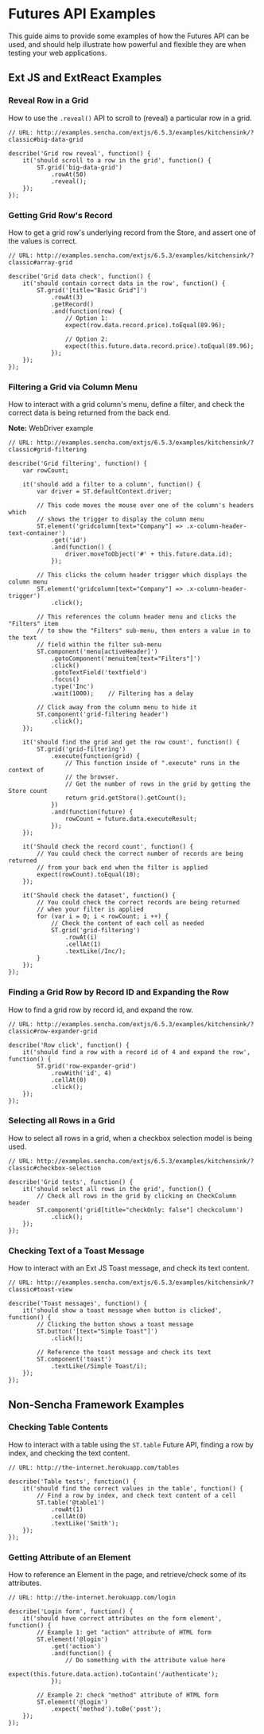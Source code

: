 # Futures API Examples

This guide aims to provide some examples of how the Futures API can be used, and should help illustrate
how powerful and flexible they are when testing your web applications.

## Ext JS and ExtReact Examples

### Reveal Row in a Grid

How to use the `.reveal()` API to scroll to (reveal) a particular row in a grid.

    // URL: http://examples.sencha.com/extjs/6.5.3/examples/kitchensink/?classic#big-data-grid

    describe('Grid row reveal', function() {
        it('should scroll to a row in the grid', function() {
            ST.grid('big-data-grid')
                .rowAt(50)
                .reveal();
        });
    });

### Getting Grid Row's Record

How to get a grid row's underlying record from the Store, and assert one of the values is correct.

    // URL: http://examples.sencha.com/extjs/6.5.3/examples/kitchensink/?classic#array-grid

    describe('Grid data check', function() {
        it('should contain correct data in the row', function() {
            ST.grid('[title="Basic Grid"]')
                .rowAt(3)
                .getRecord()
                .and(function(row) {
                    // Option 1:
                    expect(row.data.record.price).toEqual(89.96);
                    
                    // Option 2:
                    expect(this.future.data.record.price).toEqual(89.96);
                });
        });
    });

### Filtering a Grid via Column Menu

How to interact with a grid column's menu, define a filter, and check the correct data is being
returned from the back end.

**Note:** WebDriver example

    // URL: http://examples.sencha.com/extjs/6.5.3/examples/kitchensink/?classic#grid-filtering

    describe('Grid filtering', function() {
        var rowCount;
        
        it('should add a filter to a column', function() {
            var driver = ST.defaultContext.driver;
            
            // This code moves the mouse over one of the column's headers which
            // shows the trigger to display the column menu
            ST.element('gridcolumn[text="Company"] => .x-column-header-text-container')
                .get('id')
                .and(function() {
                    driver.moveToObject('#' + this.future.data.id);
                });
            
            // This clicks the column header trigger which displays the column menu
            ST.element('gridcolumn[text="Company"] => .x-column-header-trigger')
                .click();
            
            // This references the column header menu and clicks the "Filters" item
            // to show the "Filters" sub-menu, then enters a value in to the text
            // field within the filter sub-menu
            ST.component('menu[activeHeader]')
                .gotoComponent('menuitem[text="Filters"]')
                .click()
                .gotoTextField('textfield')
                .focus()
                .type('Inc')
                .wait(1000);    // Filtering has a delay
            
            // Click away from the column menu to hide it
            ST.component('grid-filtering header')
                .click(); 
        });
        
        it('should find the grid and get the row count', function() {
            ST.grid('grid-filtering')
                .execute(function(grid) {
                    // This function inside of ".execute" runs in the context of 
                    // the browser.
                    // Get the number of rows in the grid by getting the Store count
                    return grid.getStore().getCount(); 
                })
                .and(function(future) {
                    rowCount = future.data.executeResult;
                });
        });
        
        it('Should check the record count', function() {
            // You could check the correct number of records are being returned
            // from your back end when the filter is applied
            expect(rowCount).toEqual(10);
        });
        
        it('Should check the dataset', function() {
            // You could check the correct records are being returned
            // when your filter is applied
            for (var i = 0; i < rowCount; i ++) {
                // Check the content of each cell as needed
                ST.grid('grid-filtering')
                    .rowAt(i)
                    .cellAt(1)
                    .textLike(/Inc/);
            }
        });
    });

### Finding a Grid Row by Record ID and Expanding the Row

How to find a grid row by record id, and expand the row.

    // URL: http://examples.sencha.com/extjs/6.5.3/examples/kitchensink/?classic#row-expander-grid

    describe('Row click', function() {
        it('should find a row with a record id of 4 and expand the row', function() {
            ST.grid('row-expander-grid')
                .rowWith('id', 4)
                .cellAt(0)
                .click();
        });
    });

### Selecting all Rows in a Grid

How to select all rows in a grid, when a checkbox selection model is being used.

    // URL: http://examples.sencha.com/extjs/6.5.3/examples/kitchensink/?classic#checkbox-selection

    describe('Grid tests', function() {
        it('should select all rows in the grid', function() {
            // Check all rows in the grid by clicking on CheckColumn header
            ST.component('grid[title="checkOnly: false"] checkcolumn')
                .click();
        });
    });

### Checking Text of a Toast Message

How to interact with an Ext JS Toast message, and check its text content.

    // URL: http://examples.sencha.com/extjs/6.5.3/examples/kitchensink/?classic#toast-view

    describe('Toast messages', function() {
        it('should show a toast message when button is clicked', function() {
            // Clicking the button shows a toast message
            ST.button('[text="Simple Toast"]')
                .click();
                
            // Reference the toast message and check its text
            ST.component('toast')
                .textLike(/Simple Toast/i);
        });
    });

## Non-Sencha Framework Examples

### Checking Table Contents

How to interact with a table using the `ST.table` Future API, finding a row by index, and checking the text content.

    // URL: http://the-internet.herokuapp.com/tables

    describe('Table tests', function() {
        it('should find the correct values in the table', function() {
            // Find a row by index, and check text content of a cell
            ST.table('@table1')
                .rowAt(1)
                .cellAt(0)
                .textLike('Smith');
        });
    });

### Getting Attribute of an Element

How to reference an Element in the page, and retrieve/check some of its attributes.

    // URL: http://the-internet.herokuapp.com/login

    describe('Login form', function() {
        it('should have correct attributes on the form element', function() {
            // Example 1: get "action" attribute of HTML form
            ST.element('@login')
                .get('action')
                .and(function() {
                    // Do something with the attribute value here
                    expect(this.future.data.action).toContain('/authenticate');
                });
                
            // Example 2: check "method" attribute of HTML form
            ST.element('@login')
                .expect('method').toBe('post');
        });
    });